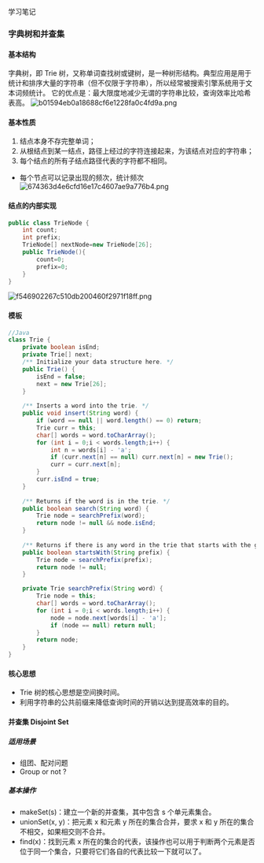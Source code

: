 学习笔记
### 字典树和并查集
#### 基本结构
字典树，即 Trie 树，又称单词查找树或键树，是一种树形结构。典型应用是用于统计和排序大量的字符串（但不仅限于字符串），所以经常被搜索引擎系统用于文本词频统计。 
它的优点是：最大限度地减少无谓的字符串比较，查询效率比哈希表高。
![b01594eb0a18688cf6e1228fa0c4fd9a.png](evernotecid://0000E11B-C14D-42DF-A687-4CFAE05027ED/appyinxiangcom/25828983/ENResource/p156)
#### 基本性质
1. 结点本身不存完整单词；
2. 从根结点到某一结点，路径上经过的字符连接起来，为该结点对应的字符串；
3. 每个结点的所有子结点路径代表的字符都不相同。

* 每个节点可以记录出现的频次，统计频次
![674363d4e6cfd16e17c4607ae9a776b4.png](evernotecid://0000E11B-C14D-42DF-A687-4CFAE05027ED/appyinxiangcom/25828983/ENResource/p157)

#### 结点的内部实现
```JAVA
public class TrieNode {
	int count;
	int prefix;
	TrieNode[] nextNode=new TrieNode[26];
	public TrieNode(){
		count=0;
		prefix=0;
	}
}   
```
![f546902267c510db200460f2971f18ff.png](evernotecid://0000E11B-C14D-42DF-A687-4CFAE05027ED/appyinxiangcom/25828983/ENResource/p158)
#### 模板
```JAVA
//Java
class Trie {
    private boolean isEnd;
    private Trie[] next;
    /** Initialize your data structure here. */
    public Trie() {
        isEnd = false;
        next = new Trie[26];
    }
    
    /** Inserts a word into the trie. */
    public void insert(String word) {
        if (word == null || word.length() == 0) return;
        Trie curr = this;
        char[] words = word.toCharArray();
        for (int i = 0;i < words.length;i++) {
            int n = words[i] - 'a';
            if (curr.next[n] == null) curr.next[n] = new Trie();
            curr = curr.next[n];
        }
        curr.isEnd = true;
    }
    
    /** Returns if the word is in the trie. */
    public boolean search(String word) {
        Trie node = searchPrefix(word);
        return node != null && node.isEnd;
    }
    
    /** Returns if there is any word in the trie that starts with the given prefix. */
    public boolean startsWith(String prefix) {
        Trie node = searchPrefix(prefix);
        return node != null;
    }

    private Trie searchPrefix(String word) {
        Trie node = this;
        char[] words = word.toCharArray();
        for (int i = 0;i < words.length;i++) {
            node = node.next[words[i] - 'a'];
            if (node == null) return null;
        }
        return node;
    }
}
```
#### 核心思想
* Trie 树的核心思想是空间换时间。
* 利用字符串的公共前缀来降低查询时间的开销以达到提高效率的目的。

#### 并查集 Disjoint Set
##### 适用场景
* 组团、配对问题
* Group or not ?
##### 基本操作
* makeSet(s)：建立一个新的并查集，其中包含 s 个单元素集合。
* unionSet(x, y)：把元素 x 和元素 y 所在的集合合并，要求 x 和 y 所在的集合不相交，如果相交则不合并。
* find(x)：找到元素 x 所在的集合的代表，该操作也可以用于判断两个元素是否位于同一个集合，只要将它们各自的代表比较一下就可以了。